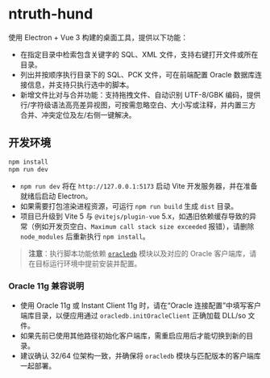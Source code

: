 # ntruth-hund

使用 Electron + Vue 3 构建的桌面工具，提供以下功能：

- 在指定目录中检索包含关键字的 SQL、XML 文件，支持右键打开文件或所在目录。
- 列出并按顺序执行目录下的 SQL、PCK 文件，可在前端配置 Oracle 数据库连接信息，并支持只执行选中的脚本。
- 新增文件比对与合并功能：支持拖拽文件、自动识别 UTF-8/GBK 编码，提供行/字符级语法高亮差异视图，可按需忽略空白、大小写或注释，并内置三方合并、冲突定位及左/右侧一键解决。 

## 开发环境

```bash
npm install
npm run dev
```

- `npm run dev` 将在 `http://127.0.0.1:5173` 启动 Vite 开发服务器，并在准备就绪后启动 Electron。
- 如果需要打包渲染进程资源，可运行 `npm run build` 生成 `dist` 目录。
- 项目已升级到 Vite 5 与 `@vitejs/plugin-vue` 5.x，如遇旧依赖缓存导致的异常（例如开发页空白、`Maximum call stack size exceeded` 报错），请删除 `node_modules` 后重新执行 `npm install`。

> **注意**：执行脚本功能依赖 [`oracledb`](https://www.npmjs.com/package/oracledb) 模块以及对应的 Oracle 客户端库，请在目标运行环境中提前安装并配置。

### Oracle 11g 兼容说明

- 使用 Oracle 11g 或 Instant Client 11g 时，请在“Oracle 连接配置”中填写客户端库目录，以便应用通过 `oracledb.initOracleClient` 正确加载 DLL/so 文件。
- 如果先前已使用其他路径初始化客户端库，需重启应用后才能切换到新的目录。
- 建议确认 32/64 位架构一致，并确保将 `oracledb` 模块与匹配版本的客户端库一起部署。
